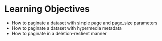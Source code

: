 # Learning Objectives

- How to paginate a dataset with simple page and page_size parameters
- How to paginate a dataset with hypermedia metadata
- How to paginate in a deletion-resilient manner